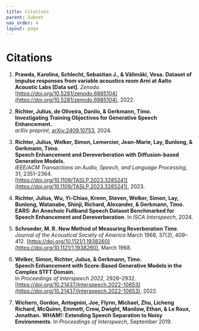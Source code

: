 ```yaml
---
title: Citations
parent: Subnet
nav_order: 4
layout: page
---
```

# Citations

1.  **Prawda, Karolina, Schlecht, Sebastian J., & Välimäki, Vesa.**
    **Dataset of impulse responses from variable acoustics room Arni at Aalto Acoustic Labs [Data set]**. 
    *Zenodo*. [https://doi.org/10.5281/zenodo.6985104](https://doi.org/10.5281/zenodo.6985104), 2022.

2. **Richter, Julius, de Oliveira, Danilo, & Gerkmann, Timo.**  
   **Investigating Training Objectives for Generative Speech Enhancement.**  
   *arXiv preprint*, [arXiv:2409.10753](https://arxiv.org/abs/2409.10753), 2024.  

3. **Richter, Julius, Welker, Simon, Lemercier, Jean-Marie, Lay, Bunlong, & Gerkmann, Timo.**  
   **Speech Enhancement and Dereverberation with Diffusion-based Generative Models.**  
   *IEEE/ACM Transactions on Audio, Speech, and Language Processing*, 31, 2351–2364.  
   [https://doi.org/10.1109/TASLP.2023.3285241](https://doi.org/10.1109/TASLP.2023.3285241), 2023.  

4. **Richter, Julius, Wu, Yi-Chiao, Krenn, Steven, Welker, Simon, Lay, Bunlong, Watanabe, Shinji, Richard, Alexander, & Gerkmann, Timo.** 
    **EARS: An Anechoic Fullband Speech Dataset Benchmarked for Speech Enhancement and Dereverberation**. 
    In *ISCA Interspeech*, 2024.

5.  **Schroeder, M. R.**
    **New Method of Measuring Reverberation Time**. 
    *Journal of the Acoustical Society of America* March 1968, 37(3), 409–412.
    [https://doi.org/10.1121/1.1938260](https://doi.org/10.1121/1.1938260), March 1968.

6. **Welker, Simon, Richter, Julius, & Gerkmann, Timo.**  
   **Speech Enhancement with Score-Based Generative Models in the Complex STFT Domain.**  
   In *Proceedings of Interspeech 2022*, 2928–2932.  
   [https://doi.org/10.21437/Interspeech.2022-10653](https://doi.org/10.21437/Interspeech.2022-10653), 2022.  

7.  **Wichern, Gordon, Antognini, Joe, Flynn, Michael, Zhu, Licheng Richard, McQuinn, Emmett, Crow, Dwight, Manilow, Ethan, & Le Roux, Jonathan.** 
    **WHAM!: Extending Speech Separation to Noisy Environments**. 
    In *Proceedings of Interspeech*, September 2019.
